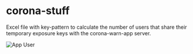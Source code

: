 # corona-stuff
Excel file with key-pattern to calculate the number of users that share their temporary exposure keys with the corona-warn-app server.

 ![App User](https://raw.github.com/Tho-Mat/corona-stuff/master/AppUser.png)
